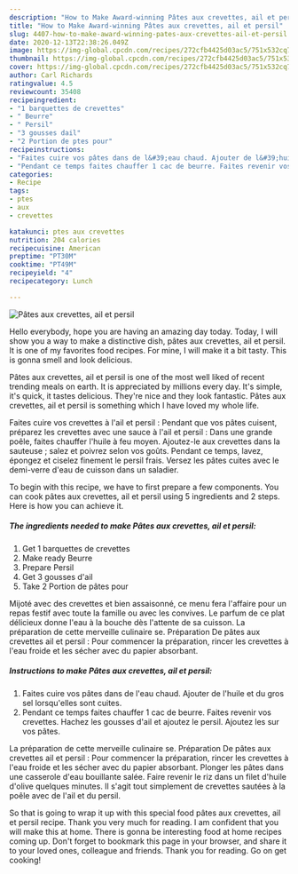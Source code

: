 ```yaml
---
description: "How to Make Award-winning Pâtes aux crevettes, ail et persil"
title: "How to Make Award-winning Pâtes aux crevettes, ail et persil"
slug: 4407-how-to-make-award-winning-pates-aux-crevettes-ail-et-persil
date: 2020-12-13T22:38:26.049Z
image: https://img-global.cpcdn.com/recipes/272cfb4425d03ac5/751x532cq70/pates-aux-crevettes-ail-et-persil-photo-principale-de-la-recette.jpg
thumbnail: https://img-global.cpcdn.com/recipes/272cfb4425d03ac5/751x532cq70/pates-aux-crevettes-ail-et-persil-photo-principale-de-la-recette.jpg
cover: https://img-global.cpcdn.com/recipes/272cfb4425d03ac5/751x532cq70/pates-aux-crevettes-ail-et-persil-photo-principale-de-la-recette.jpg
author: Carl Richards
ratingvalue: 4.5
reviewcount: 35408
recipeingredient:
- "1 barquettes de crevettes"
- " Beurre"
- " Persil"
- "3 gousses dail"
- "2 Portion de ptes pour"
recipeinstructions:
- "Faites cuire vos pâtes dans de l&#39;eau chaud. Ajouter de l&#39;huile et du gros sel lorsqu&#39;elles sont cuites."
- "Pendant ce temps faites chauffer 1 cac de beurre. Faites revenir vos crevettes. Hachez les gousses d&#39;ail et ajoutez le persil. Ajoutez les sur vos pâtes."
categories:
- Recipe
tags:
- ptes
- aux
- crevettes

katakunci: ptes aux crevettes 
nutrition: 204 calories
recipecuisine: American
preptime: "PT30M"
cooktime: "PT49M"
recipeyield: "4"
recipecategory: Lunch

---
```



![Pâtes aux crevettes, ail et persil](https://img-global.cpcdn.com/recipes/272cfb4425d03ac5/751x532cq70/pates-aux-crevettes-ail-et-persil-photo-principale-de-la-recette.jpg)

Hello everybody, hope you are having an amazing day today. Today, I will show you a way to make a distinctive dish, pâtes aux crevettes, ail et persil. It is one of my favorites food recipes. For mine, I will make it a bit tasty. This is gonna smell and look delicious.

Pâtes aux crevettes, ail et persil is one of the most well liked of recent trending meals on earth. It is appreciated by millions every day. It's simple, it's quick, it tastes delicious. They're nice and they look fantastic. Pâtes aux crevettes, ail et persil is something which I have loved my whole life.

Faites cuire vos crevettes à l&#39;ail et persil : Pendant que vos pâtes cuisent, préparez les crevettes avec une sauce à l&#39;ail et persil : Dans une grande poêle, faites chauffer l&#39;huile à feu moyen. Ajoutez-le aux crevettes dans la sauteuse ; salez et poivrez selon vos goûts. Pendant ce temps, lavez, épongez et ciselez finement le persil frais. Versez les pâtes cuites avec le demi-verre d&#39;eau de cuisson dans un saladier.


To begin with this recipe, we have to first prepare a few components. You can cook pâtes aux crevettes, ail et persil using 5 ingredients and 2 steps. Here is how you can achieve it.

<!--inarticleads1-->

##### The ingredients needed to make Pâtes aux crevettes, ail et persil:

1. Get 1 barquettes de crevettes
1. Make ready  Beurre
1. Prepare  Persil
1. Get 3 gousses d&#39;ail
1. Take 2 Portion de pâtes pour


Mijoté avec des crevettes et bien assaisonné, ce menu fera l&#39;affaire pour un repas festif avec toute la famille ou avec les convives. Le parfum de ce plat délicieux donne l&#39;eau à la bouche dès l&#39;attente de sa cuisson. La préparation de cette merveille culinaire se. Préparation De pâtes aux crevettes ail et persil : Pour commencer la préparation, rincer les crevettes à l&#39;eau froide et les sécher avec du papier absorbant. 

<!--inarticleads2-->

##### Instructions to make Pâtes aux crevettes, ail et persil:

1. Faites cuire vos pâtes dans de l&#39;eau chaud. Ajouter de l&#39;huile et du gros sel lorsqu&#39;elles sont cuites.
1. Pendant ce temps faites chauffer 1 cac de beurre. Faites revenir vos crevettes. Hachez les gousses d&#39;ail et ajoutez le persil. Ajoutez les sur vos pâtes.


La préparation de cette merveille culinaire se. Préparation De pâtes aux crevettes ail et persil : Pour commencer la préparation, rincer les crevettes à l&#39;eau froide et les sécher avec du papier absorbant. Plonger les pâtes dans une casserole d&#39;eau bouillante salée. Faire revenir le riz dans un filet d&#39;huile d&#39;olive quelques minutes. Il s&#39;agit tout simplement de crevettes sautées à la poêle avec de l&#39;ail et du persil. 

So that is going to wrap it up with this special food pâtes aux crevettes, ail et persil recipe. Thank you very much for reading. I am confident that you will make this at home. There is gonna be interesting food at home recipes coming up. Don't forget to bookmark this page in your browser, and share it to your loved ones, colleague and friends. Thank you for reading. Go on get cooking!

